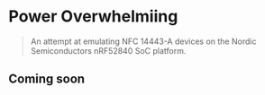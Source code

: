 # Power Overwhelmiing

> An attempt at emulating NFC 14443-A devices on the Nordic Semiconductors nRF52840 SoC platform.

## Coming soon
